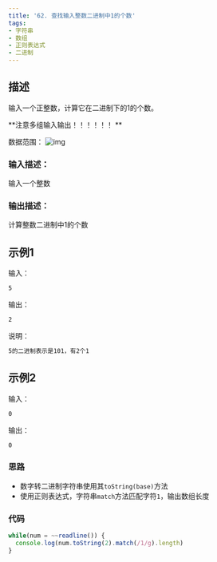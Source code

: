 ```yaml
---
title: '62. 查找输入整数二进制中1的个数'
tags:
- 字符串
- 数组
- 正则表达式
- 二进制
---
```


## 描述

输入一个正整数，计算它在二进制下的1的个数。

**注意多组输入输出！！！！！！
**

数据范围： ![img](https://www.nowcoder.com/equation?tex=1%20%5Cle%20n%20%5Cle%202%5E%7B31%7D-1%20%5C)

### 输入描述：

输入一个整数

### 输出描述：

计算整数二进制中1的个数

## 示例1

输入：

```bash
5
```



输出：

```bash
2
```



说明：

```bash
5的二进制表示是101，有2个1
```

## 示例2

输入：

```bash
0
```



输出：

```bash
0
```

### 思路

- 数字转二进制字符串使用其`toString(base)`方法
- 使用正则表达式，字符串`match`方法匹配字符`1`，输出数组长度

### 代码

```js
while(num = ~~readline()) {
  console.log(num.toString(2).match(/1/g).length)
}
```

